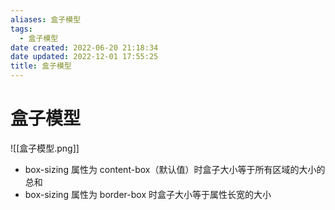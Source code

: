 ```yaml
---
aliases: 盒子模型
tags:
  - 盒子模型
date created: 2022-06-20 21:18:34
date updated: 2022-12-01 17:55:25
title: 盒子模型
---
```


# 盒子模型

![[盒子模型.png]]

- box-sizing 属性为 content-box（默认值）时盒子大小等于所有区域的大小的总和
- box-sizing 属性为 border-box 时盒子大小等于属性长宽的大小
